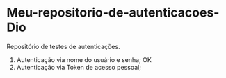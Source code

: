 # Meu-repositorio-de-autenticacoes- Dio

Repositório de testes de autenticações.

1. Autenticação via nome do usuário e senha; OK
2. Autenticação via Token de acesso pessoal;
